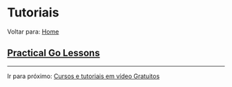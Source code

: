 # Tutoriais
Voltar para: [Home](../../README.md)

## [Practical Go Lessons](https://www.practical-go-lessons.com/)

---

Ir para próximo: [Cursos e tutoriais em vídeo Gratuitos](../free-videos-references/README.md)